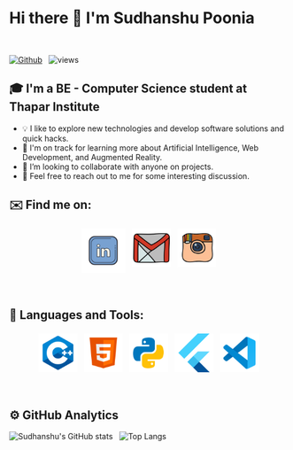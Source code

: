 # Hi there 👋 I'm Sudhanshu Poonia 
<br />

[![Github](https://img.shields.io/github/followers/sudhnsh?label=Follow&style=social)](https://github.com/sudhnsh) &nbsp; ![views](https://komarev.com/ghpvc/?username=sudhnsh)

## 🎓 I'm a BE - Computer Science student at Thapar Institute

* 💡  I like to explore new technologies and develop software solutions and quick hacks.
* 🌱  I'm on track for learning more about Artificial Intelligence, Web Development, and Augmented Reality.
* 👯 I’m looking to collaborate with anyone on projects.
* 💬  Feel free to reach out to me for some interesting discussion.

## ✉️ Find me on:

<p align="center">
 <a href="https://linkedin.com/in/sudhnsh"><img src="lld2.png" alt="LinkedIn" height="80" style="vertical-align:top; margin:4px"></a>
 <a href="mailto:sudhnsh16@gmail.com"> <img src="gmail.png" alt="" height="70" style="vertical-align:top; margin:4px"></a>
 <a href="https://instagram.com/sudhnsh"> <img src="insta.png" alt="Python" height="70" style="vertical-align:top; margin:4px"></a>
</p>

<br />

## 🧰 Languages and Tools:
<p align="center">
<img src="cpp.png" alt="CPP" height="70" style="vertical-align:top; margin:4px">
<img src="html.png" alt="HTML" height="70" style="vertical-align:top; margin:4px">
<img src="py.png" alt="PYTHON" height="70" style="vertical-align:top; margin:4px">
<img src="flutter.png" alt="FLUTTER" height="70" style="vertical-align:top; margin:4px">
<img src="vs.png" alt="Visual Studio" height="70" style="vertical-align:top; margin:4px">
</p>

<br />

## ⚙️  GitHub Analytics

![Sudhanshu's GitHub stats](https://github-readme-stats.vercel.app/api?username=sudhnsh&theme=dark&show_icons=true) &nbsp; ![Top Langs](https://github-readme-stats.vercel.app/api/top-langs/?username=sudhnsh&theme=dark)


